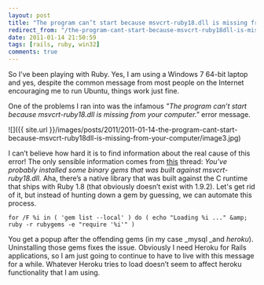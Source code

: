 ```yaml
---
layout: post
title: "The program can’t start because msvcrt-ruby18.dll is missing from your computer."
redirect_from: "/the-program-cant-start-because-msvcrt-ruby18dll-is-missing-from-your-computer"
date: 2011-01-14 21:50:59
tags: [rails, ruby, win32]
comments: true
---
```

So I’ve been playing with Ruby. Yes, I am using a Windows 7 64-bit laptop and yes, despite the common message from most people on the Internet encouraging me to run Ubuntu, things work just fine.

One of the problems I ran into was the infamous _"The program can’t start because msvcrt-ruby18.dll is missing from your computer."_ error message.

![]({{ site.url }}/images/posts/2011/2011-01-14-the-program-cant-start-because-msvcrt-ruby18dll-is-missing-from-your-computer/image3.jpg)

I can’t believe how hard it is to find information about the real cause of this error! The only sensible information comes from [this](http://stackoverflow.com/questions/4572753/getting-the-error-msvcrt-ruby18-dll-is-missing-when-running-watir-scripts-after) thread: _You've probably installed some binary gems that was built against msvcrt-ruby18.dll._ Aha, there’s a native library that was built against the C runtime that ships with Ruby 1.8 (that obviously doesn’t exist with 1.9.2). Let's get rid of it, but instead of hunting down a gem by guessing, we can automate this process.

```
for /F %i in ( 'gem list --local' ) do ( echo "Loading %i ..." &amp; ruby -r rubygems -e "require '%i'" )
```

You get a popup after the offending gems (in my case _mysql _and _heroku_). Uninstalling those gems fixes the issue. Obviously I need Heroku for Rails applications, so I am just going to continue to have to live with this message for a while. Whatever Heroku tries to load doesn’t seem to affect heroku functionality that I am using.
